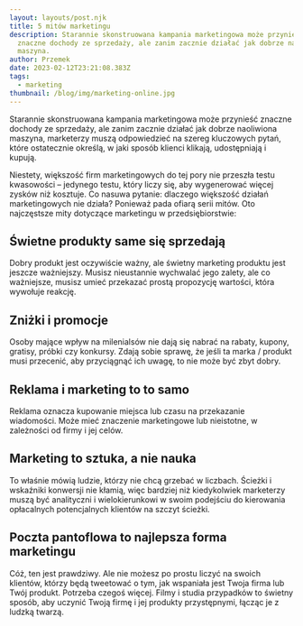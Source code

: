 ```yaml
---
layout: layouts/post.njk
title: 5 mitów marketingu
description: Starannie skonstruowana kampania marketingowa może przynieść
  znaczne dochody ze sprzedaży, ale zanim zacznie działać jak dobrze naoliwiona
  maszyna.
author: Przemek
date: 2023-02-12T23:21:08.383Z
tags:
  - marketing
thumbnail: /blog/img/marketing-online.jpg
---
```

Starannie skonstruowana kampania marketingowa może przynieść znaczne dochody ze sprzedaży, ale zanim zacznie działać jak dobrze naoliwiona maszyna, marketerzy muszą odpowiedzieć na szereg kluczowych pytań, które ostatecznie określą, w jaki sposób klienci klikają, udostępniają i kupują.

Niestety, większość firm marketingowych do tej pory nie przeszła testu kwasowości – jedynego testu, który liczy się, aby wygenerować więcej zysków niż kosztuje. Co nasuwa pytanie: dlaczego większość działań marketingowych nie działa? Ponieważ pada ofiarą serii mitów. Oto najczęstsze mity dotyczące marketingu w przedsiębiorstwie:

## Świetne produkty same się sprzedają

Dobry produkt jest oczywiście ważny, ale świetny marketing produktu jest jeszcze ważniejszy. Musisz nieustannie wychwalać jego zalety, ale co ważniejsze, musisz umieć przekazać prostą propozycję wartości, która wywołuje reakcję.

## Zniżki i promocje

Osoby mające wpływ na milenialsów nie dają się nabrać na rabaty, kupony, gratisy, próbki czy konkursy. Zdają sobie sprawę, że jeśli ta marka / produkt musi przecenić, aby przyciągnąć ich uwagę, to nie może być zbyt dobry.

## Reklama i marketing to to samo

Reklama oznacza kupowanie miejsca lub czasu na przekazanie wiadomości. Może mieć znaczenie marketingowe lub nieistotne, w zależności od firmy i jej celów.

## Marketing to sztuka, a nie nauka

To właśnie mówią ludzie, którzy nie chcą grzebać w liczbach. Ścieżki i wskaźniki konwersji nie kłamią, więc bardziej niż kiedykolwiek marketerzy muszą być analityczni i wielokierunkowi w swoim podejściu do kierowania opłacalnych potencjalnych klientów na szczyt ścieżki.

## Poczta pantoflowa to najlepsza forma marketingu

Cóż, ten jest prawdziwy. Ale nie możesz po prostu liczyć na swoich klientów, którzy będą tweetować o tym, jak wspaniała jest Twoja firma lub Twój produkt. Potrzeba czegoś więcej. Filmy i studia przypadków to świetny sposób, aby uczynić Twoją firmę i jej produkty przystępnymi, łącząc je z ludzką twarzą.